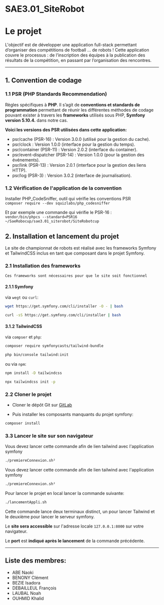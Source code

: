 # SAE3.01_SiteRobot

# Le projet
L'objectif est de développer une application full-stack permettant
d’organiser des compétitions de football … de robots !
Cette application couvre le processus : de l’inscription des
équipes à la publication des résultats de la compétition, en
passant par l’organisation des rencontres.

<hr>

## 1. Convention de codage  

### 1.1 PSR (PHP Standards Recommendation)
Règles spécifiques à **PHP**. Il s’agit de **conventions et standards de programmation** permettant de réunir les différentes méthodes de codage pouvant exister à travers les **frameworks** utilisés sous PHP, **Symfony version 5.10.4.** dans notre cas.  

**Voici les versions des PSR utilisées dans cette application:**

- psr/cache (PSR-16) : Version 3.0.0 (utilisé pour la gestion du cache).
-  psr/clock : Version 1.0.0 (interface pour la gestion du temps).
- psr/container (PSR-11) : Version 2.0.2 (interface du container).
- psr/event-dispatcher (PSR-14) : Version 1.0.0 (pour la gestion des événements).
- psr/link (PSR-13) : Version 2.0.1 (interface pour la gestion des liens HTTP).
- psr/log (PSR-3) : Version 3.0.2 (interface de journalisation).

### 1.2 Vérification de l'application de la convention

Installer PHP_CodeSniffer, outil qui vérifie les conventions PSR  
`composer require --dev squizlabs/php_codesniffer` 

Et par exemple une commande qui vérifie  le PSR-16 :  
`vendor/bin/phpcs --standard=PSR16 ~/SaeRobocup/sae3.01_siterobot/SiteRobotcup` 






## 2. Installation et lancement du projet

Le site de championnat de robots est réalisé avec les frameworks Symfony et TailwindCSS inclus en tant que composant dans le projet Symfony.

### 2.1 Installation des frameworks

`Ces frameworks sont nécessaires pour que le site soit fonctionnel`

#### 2.1.1 Symfony

 via `wegt` ou `curl`:

```bash
wget https://get.symfony.com/cli/installer -O - | bash

curl -sS https://get.symfony.com/cli/installer | bash
```

#### 3.1.2 TailwindCSS

via `compser` et `php`:

```bash
composer require symfonycasts/tailwind-bundle
```
```bash
php bin/console tailwind:init
```


ou via `npm`:

```bash
npm install -D tailwindcss
```

```bash
npx tailwindcss init -p
```

### 2.2 Cloner le projet


- Cloner le dépôt Git sur [GitLab](git@gitlab-ce.iut.u-bordeaux.fr:cbenony/sae3.01_siterobot.git)

- Puis installer les composants manquants du projet symfony:

```bash
composer install
```

### 3.3 Lancer le site sur son navigateur

Vous devez lancer cette commande afin de lien tailwind avec l'application symfony

```bash
./premiereConnexion.sh²
```

Vous devez lancer cette commande afin de lien tailwind avec l'application symfony

```bash
./premiereConnexion.sh²
```

Pour lancer le projet en local lancer la commande suivante:

```bash
./lancementAppli.sh
```
Cette commande lance deux terminaux distinct, un pour lancer Tailwind et le deuxième pour lancer le serveur symfony.

Le **site sera accessible** sur l'adresse locale `127.0.0.1:8000` sur votre navigateur.

Le **port** est **indiqué après le lancement** de la commande précédente.

<hr>

## Liste des membres:
- ABE Naoki
- BENONY Clément
- BEZIE Isadora
- DEBAILLEUL François
- LAUBAL Noah
- OUHMID Khalid